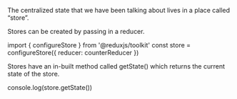 
The centralized state that we have been talking about lives in a place called “store”.

Stores can be created by passing in a reducer.

import { configureStore } from '@reduxjs/toolkit'
const store = configureStore({ reducer: counterReducer })

Stores have an in-built method called getState() which returns the current state of the store.

console.log(store.getState())